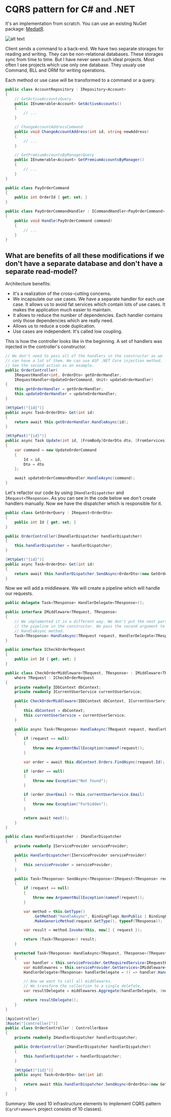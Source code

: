 # CQRS pattern for C# and .NET

It's an implementation from scratch. You can use an existing NuGet package: [MediatR](https://www.nuget.org/packages/MediatR/).

![alt text](https://habrastorage.org/getpro/habr/post_images/d4d/f93/26b/d4df9326bc3d3794857462bae9abe30e.svg)

Client sends a command to a back-end. We have two separate storages for reading and writing. They can be non-relational databases. These storages sync from time to time. But I have never seen such ideal projects. Most often I see projects which use only one database. They usualy use Command, BLL and ORM for writing operations.

Each method or use case will be transformed to a command or a query.

```cs
public class AccountRepository : IRepository<Account>
{
    // GetActiveAccountsQuery
    public IEnumerable<Account> GetActiveAccounts()
    {
        // ...
    }

    // ChangeAccountAddressCommand
    public void ChangeAccountAddress(int id, string newAddress)
    {
        // ...
    }

    // GetPremiumAccountsByManagerQuery
    public IEnumerable<Account> GetPremiumAccountsByManager()
    {
        // ...
    }
}
```

```csharp
public class PayOrderCommand
{
    public int OrderId { get; set; }
}

public class PayOrderCommandHandler : ICommandHandler<PayOrderCommand>
{
    public void Handle(PayOrderCommand command)
    {
        // ...
    }
}
```

## What are benefits of all these modifications if we don't have a separate database and don't have a separate read-model?
Architecture benefits:
* It's a realization of the cross-cutting concerns.
* We incapsulate our use cases. We have a separate handler for each use case. It allows us to avoid fat services which contain lots of use cases. It makes the application much easier to maintain.
* It allows to reduce the number of dependencies. Each handler contains only those dependencies which are really need.
* Allows us to reduce a code duplication.
* Use cases are independent. It's called low coupling.

This is how the controller looks like in the beginning. A set of handlers was injected in the controller's constructor.

```csharp
// We don't need to pass all of the handlers in the constructor as we
// can have a lot of them. We can use ASP .NET Core injection method.
// See the second action as an example.
public OrderController(
	IRequestHandler<int, OrderDto> getOrderHandler,
	IRequestHandler<UpdateOrderCommand, Unit> updateOrderHandler)
{
    this.getOrderHandler = getOrderHandler;
    this.updateOrderHandler = updateOrderHandler;
}

[HttpGet("{id}")]
public async Task<OrderDto> Get(int id)
{
    return await this.getOrderHandler.HandleAsync(id);
}

[HttpPost("{id}")]
public async Task Update(int id, [FromBody]OrderDto dto, [FromServices] IRequestHandler<UpdateOrderCommand, int> updateOrderCommandHandler)
{
    var command = new UpdateOrderCommand
    {
        Id = id,
        Dto = dto
    };

    await updateOrderCommandHandler.HandleAsync(command);
}
```

Let's refactor our code by using `IHandlerDispatcher` and `IRequest<TResponse>`.
As you can see in the code below we don't create handlers manually. Now we have
the dispatcher which is responsible for it.

```csharp
public class GetOrderQuery : IRequest<OrderDto>
{
    public int Id { get; set; }
}

public OrderController(IHandlerDispatcher handlerDispatcher)
{
    this.handlerDispatcher = handlerDispatcher;
}

[HttpGet("{id}")]
public async Task<OrderDto> Get(int id)
{
    return await this.handlerDispatcher.SendAsync<OrderDto>(new GetOrderQuery { Id = id });
}
```

Now we will add a middleware. We will create a pipeline which will handle our requests.

```csharp
public delegate Task<TResponse> HandlerDelegate<TResponse>();

public interface IMiddleware<TRequest, TResponse>
{
    // We implemented it in a different way. We don't put the next part of
    // the pipeline in the constructor. We pass the second argument to the
    // HandleAsync method.
    Task<TResponse> HandleAsync(TRequest request, HandlerDelegate<TResponse> next);
}

public interface ICheckOrderRequest
{
    public int Id { get; set; }
}

public class CheckOrderMiddleware<TRequest, TResponse> : IMiddleware<TRequest, TResponse>
    where TRequest : ICheckOrderRequest
{
    private readonly IDbContext dbContext;
    private readonly ICurrentUserService currentUserService;

    public CheckOrderMiddleware(IDbContext dbContext, ICurrentUserService currentUserService)
    {
        this.dbContext = dbContext;
        this.currentUserService = currentUserService;
    }

    public async Task<TResponse> HandleAsync(TRequest request, HandlerDelegate<TResponse> next)
    {
        if (request == null)
        {
            throw new ArgumentNullException(nameof(request));
        }

        var order = await this.dbContext.Orders.FindAsync(request.Id);

        if (order == null)
        {
            throw new Exception("Not found");
        }

        if (order.UserEmail != this.currentUserService.Email)
        {
            throw new Exception("Forbidden");
        }

        return await next();
    }
}

public class HandlerDispatcher : IHandlerDispatcher
{
    private readonly IServiceProvider serviceProvider;

    public HandlerDispatcher(IServiceProvider serviceProvider)
    {
        this.serviceProvider = serviceProvider;
    }

    public Task<TResponse> SendAsync<TResponse>(IRequest<TResponse> request)
    {
        if (request == null)
        {
            throw new ArgumentNullException(nameof(request));
        }

        var method = this.GetType()
            .GetMethod("HandleAsync", BindingFlags.NonPublic | BindingFlags.Instance)
            .MakeGenericMethod(request.GetType(), typeof(TResponse));

        var result = method.Invoke(this, new[] { request });

        return (Task<TResponse>) result;
    }

    protected Task<TResponse> HandleAsync<TRequest, TResponse>(TRequest request)
    {
        var handler = this.serviceProvider.GetRequiredService<IRequestHandler<TRequest, TResponse>>();
        var middlewares = this.serviceProvider.GetServices<IMiddleware<TRequest, TResponse>>();
        HandlerDelegate<TResponse> handlerDelegate = () => handler.HandleAsync(request);

        // Now we want to call all middlewares.
        // We transform the collection to a single delefate.
        var resultDelegate = middlewares.Aggregate(handlerDelegate, (next, middleware) => () => middleware.HandleAsync(request, next));

        return resultDelegate();
    }
}

[ApiController]
[Route("[controller]")]
public class OrderController : ControllerBase
{
    private readonly IHandlerDispatcher handlerDispatcher;

    public OrderController(IHandlerDispatcher handlerDispatcher)
    {
        this.handlerDispatcher = handlerDispatcher;
    }

    [HttpGet("{id}")]
    public async Task<OrderDto> Get(int id)
    {
        return await this.handlerDispatcher.SendAsync<OrderDto>(new GetOrderQuery { Id = id });
    }
}
```

Summary: We used 10 infrastructure elements to implement CQRS pattern (`CqrsFramework` project consists of 10 classes).